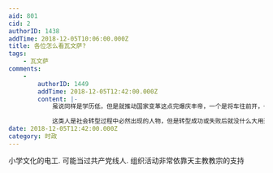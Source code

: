 ```yaml
---
aid: 801
cid: 2
authorID: 1438
addTime: 2018-12-05T10:06:00.000Z
title: 各位怎么看瓦文萨?
tags:
    - 瓦文萨
comments:
    -
        authorID: 1449
        addTime: 2018-12-05T12:42:00.000Z
        content: |-
            虽说同样是学历低，但是就推动国家变革这点完爆庆丰帝，一个是将车往前开，一个是往后开。一个是抗争几十年的反共战士，一个是妄图称帝的野心家

            这类人是社会转型过程中必然出现的人物，但是转型成功或失败后就没什么大用途就得退出历史舞台了，瓦文萨，和八九民运那些老人也是一样的。
date: 2018-12-05T12:42:00.000Z
category: 时政
---
```


小学文化的电工. 可能当过共产党线人. 组织活动非常依靠天主教教宗的支持
